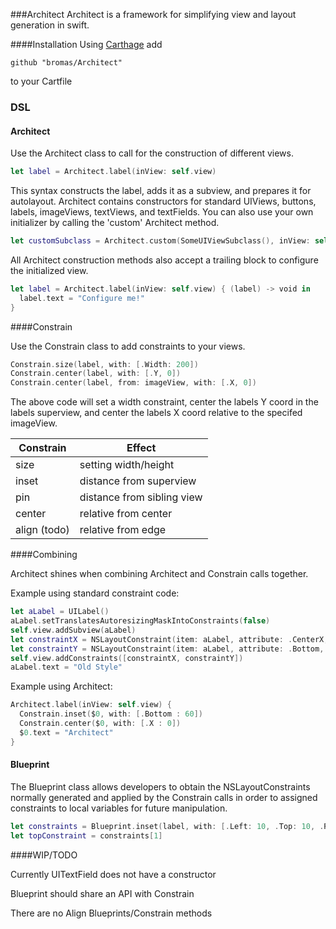 ###Architect
Architect is a framework for simplifying view and layout generation in swift.

####Installation
Using [Carthage](https://github.com/Carthage/Carthage) add
```shell
github "bromas/Architect"
```
to your Cartfile

### DSL

#### Architect

Use the Architect class to call for the construction of different views.

```swift
let label = Architect.label(inView: self.view)
```

This syntax constructs the label, adds it as a subview, and prepares it for autolayout. Architect contains constructors for standard UIViews, buttons, labels, imageViews, textViews, and textFields. You can also use your own initializer by calling the 'custom' Architect method.

```swift
let customSubclass = Architect.custom(SomeUIViewSubclass(), inView: self.view)
```

All Architect construction methods also accept a trailing block to configure the initialized view.

```swift
let label = Architect.label(inView: self.view) { (label) -> void in
  label.text = "Configure me!"
}
```

####Constrain

Use the Constrain class to add constraints to your views.

```swift
Constrain.size(label, with: [.Width: 200])
Constrain.center(label, with: [.Y, 0])
Constrain.center(label, from: imageView, with: [.X, 0])
```

The above code will set a width constraint, center the labels Y coord in the labels superview, and center the labels X coord relative to the specifed imageView.

Constrain           |  Effect
------------------  |  --------------------
size                |  setting width/height
inset               |  distance from superview
pin                 |  distance from sibling view
center              |  relative from center
align (todo)        |  relative from edge

####Combining

Architect shines when combining Architect and Constrain calls together.

Example using standard constraint code:
```swift
let aLabel = UILabel()
aLabel.setTranslatesAutoresizingMaskIntoConstraints(false)
self.view.addSubview(aLabel)
let constraintX = NSLayoutConstraint(item: aLabel, attribute: .CenterX, relatedBy: .Equal, toItem: self.view, attribute: .CenterX, multiplier: 1.0, constant: 0.0)
let constraintY = NSLayoutConstraint(item: aLabel, attribute: .Bottom, relatedBy: .Equal, toItem: self.view, attribute: .Bottom, multiplier: 1.0, constant: 60.0)
self.view.addConstraints([constraintX, constraintY])
aLabel.text = "Old Style"
```

Example using Architect:
```swift
Architect.label(inView: self.view) {
  Constrain.inset($0, with: [.Bottom : 60])
  Constrain.center($0, with: [.X : 0])
  $0.text = "Architect"
}
```

#### Blueprint

The Blueprint class allows developers to obtain the NSLayoutConstraints normally generated and applied by the Constrain calls in order to assigned constraints to local variables for future manipulation.

```swift
let constraints = Blueprint.inset(label, with: [.Left: 10, .Top: 10, .Right: 40])
let topConstraint = constraints[1]
```

####WIP/TODO

Currently UITextField does not have a constructor

Blueprint should share an API with Constrain

There are no Align Blueprints/Constrain methods

